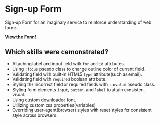 # Sign-up Form
Sign-up Form for an imaginary service to reinforce understanding of web forms.

**[View the Form!](https://nirmalsubedi.github.io/odin-sign-up-form/)**

## Which skills were demonstrated?
- Attaching label and input field with `for` and `id` attributes.  
- Using `:focus` pseudo class to change outline color of current field.
- Validating field with built-in HTML5 `type` attribute(such as email).
- Validating field with `required` boolean attribute.
- Styling the incorrect field or required fields with `:invalid` pseudo class. 
- Styling form elements `input`, `button`, and `label` to attain consistent visual.
- Using custom downloaded font. 
- Utilizing custom css properties(variables). 
- Overriding user-agent(browser) styles with reset styles for consistent style across browsers.